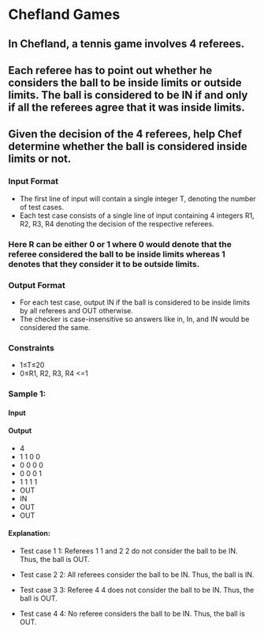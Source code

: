 # Chefland Games
## In Chefland, a tennis game involves 4 referees.
## Each referee has to point out whether he considers the ball to be inside limits or outside limits. The ball is considered to be IN if and only if all the referees agree that it was inside limits.

## Given the decision of the 4 referees, help Chef determine whether the ball is considered inside limits or not.

### Input Format
- The first line of input will contain a single integer T, denoting the number of test cases.
- Each test case consists of a single line of input containing 4 integers R1, R2, R3, R4​ denoting the decision of the respective referees.

### Here R can be either 0 or 1 where 0 would denote that the referee considered the ball to be inside limits whereas 1 denotes that they consider it to be outside limits.

### Output Format
- For each test case, output IN if the ball is considered to be inside limits by all
referees and OUT otherwise.
- The checker is case-insensitive so answers like in, In, and IN would be considered the same.

### Constraints
- 1≤T≤20
- 0≤R1, R2, R3, R4 <=1

### Sample 1:
#### Input
#### Output
- 4
- 1 1 0 0
- 0 0 0 0
- 0 0 0 1
- 1 1 1 1
- OUT
- IN
- OUT
- OUT
#### Explanation:
- Test case 
1
1: Referees 
1
1 and 
2
2 do not consider the ball to be IN. Thus, the ball is OUT.

- Test case 
2
2: All referees consider the ball to be IN. Thus, the ball is IN.

- Test case 
3
3: Referee 
4
4 does not consider the ball to be IN. Thus, the ball is OUT.

- Test case 
4
4: No referee considers the ball to be IN. Thus, the ball is OUT.